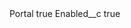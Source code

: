 <?xml version="1.0" encoding="UTF-8"?>
<CustomMetadata xmlns="http://soap.sforce.com/2006/04/metadata" xmlns:xsi="http://www.w3.org/2001/XMLSchema-instance" xmlns:xsd="http://www.w3.org/2001/XMLSchema">
    <label>Portal</label>
    <protected>true</protected>
    <values>
        <field>Enabled__c</field>
        <value xsi:type="xsd:boolean">true</value>
    </values>
</CustomMetadata>
